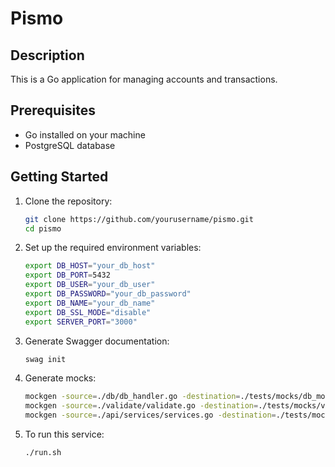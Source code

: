 # Pismo

## Description
This is a Go application for managing accounts and transactions.

## Prerequisites
- Go installed on your machine
- PostgreSQL database

## Getting Started
1. Clone the repository:
   ```bash
   git clone https://github.com/yourusername/pismo.git
   cd pismo


2. Set up the required environment variables:
    ```bash
    export DB_HOST="your_db_host"
    export DB_PORT=5432
    export DB_USER="your_db_user"
    export DB_PASSWORD="your_db_password"
    export DB_NAME="your_db_name"
    export DB_SSL_MODE="disable"
    export SERVER_PORT="3000"

3. Generate Swagger documentation:
    ```bash
    swag init

4. Generate mocks:
    ```bash
    mockgen -source=./db/db_handler.go -destination=./tests/mocks/db_mocks.go -package=mocks
    mockgen -source=./validate/validate.go -destination=./tests/mocks/validate_mocks.go -package=mocks
    mockgen -source=./api/services/services.go -destination=./tests/mocks/services_mocks.go -package=mocks

5. To run this service:
   ```bash
   ./run.sh
